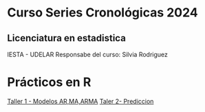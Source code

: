 # Curso Series Cronológicas 2024  
## Licenciatura en estadistica 
IESTA - UDELAR 
Responsabe del curso: Silvia Rodriguez 

# Prácticos en R

[Taller 1 - Modelos AR,MA,ARMA](#)
[Taler 2- Prediccion](#)